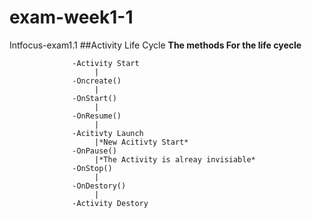 # exam-week1-1
Intfocus-exam1.1
##Activity Life Cycle
**The methods For the life cyecle**

                  -Activity Start
                       |
                  -Oncreate()
                       |
                  -OnStart()
                       |
                  -OnResume()
                       |
                  -Acitivty Launch
                       |*New Acitivty Start*
                  -OnPause()
                       |*The Activity is alreay invisiable*
                  -OnStop()
                       |
                  -OnDestory()
                       |
                  -Activity Destory
                  
##
